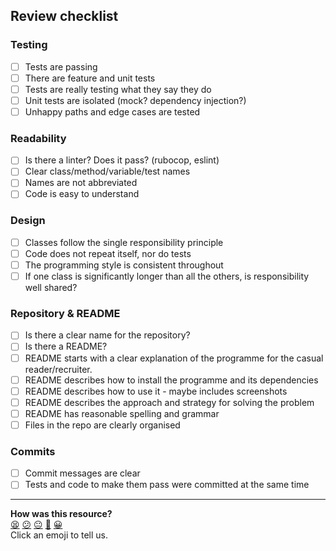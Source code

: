 ## Review checklist

### Testing
- [ ] Tests are passing
- [ ] There are feature and unit tests
- [ ] Tests are really testing what they say they do
- [ ] Unit tests are isolated (mock? dependency injection?)
- [ ] Unhappy paths and edge cases are tested
### Readability
- [ ] Is there a linter? Does it pass? (rubocop, eslint)
- [ ] Clear class/method/variable/test names
- [ ] Names are not abbreviated
- [ ] Code is easy to understand
### Design
- [ ] Classes follow the single responsibility principle
- [ ] Code does not repeat itself, nor do tests
- [ ] The programming style is consistent throughout
- [ ] If one class is significantly longer than all the others, is responsibility well shared?
### Repository & README
- [ ] Is there a clear name for the repository?
- [ ] Is there a README?
- [ ] README starts with a clear explanation of the programme for the casual reader/recruiter.
- [ ] README describes how to install the programme and its dependencies
- [ ] README describes how to use it - maybe includes screenshots
- [ ] README describes the approach and strategy for solving the problem
- [ ] README has reasonable spelling and grammar
- [ ] Files in the repo are clearly organised
### Commits
- [ ] Commit messages are clear
- [ ] Tests and code to make them pass were committed at the same time

<!-- BEGIN GENERATED SECTION DO NOT EDIT -->

---

**How was this resource?**  
[😫](https://airtable.com/shrUJ3t7KLMqVRFKR?prefill_Repository=course&prefill_File=pills/code_review_checklist.md&prefill_Sentiment=😫) [😕](https://airtable.com/shrUJ3t7KLMqVRFKR?prefill_Repository=course&prefill_File=pills/code_review_checklist.md&prefill_Sentiment=😕) [😐](https://airtable.com/shrUJ3t7KLMqVRFKR?prefill_Repository=course&prefill_File=pills/code_review_checklist.md&prefill_Sentiment=😐) [🙂](https://airtable.com/shrUJ3t7KLMqVRFKR?prefill_Repository=course&prefill_File=pills/code_review_checklist.md&prefill_Sentiment=🙂) [😀](https://airtable.com/shrUJ3t7KLMqVRFKR?prefill_Repository=course&prefill_File=pills/code_review_checklist.md&prefill_Sentiment=😀)  
Click an emoji to tell us.

<!-- END GENERATED SECTION DO NOT EDIT -->
